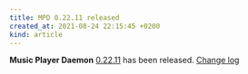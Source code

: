 ```yaml
---
title: MPD 0.22.11 released
created_at: 2021-08-24 22:15:45 +0200
kind: article
---
```


**Music Player Daemon** [0.22.11](http://www.musicpd.org/download/mpd/0.22/mpd-0.22.11.tar.xz) has been released.
[Change log](https://raw.githubusercontent.com/MusicPlayerDaemon/MPD/v0.22.11/NEWS)
